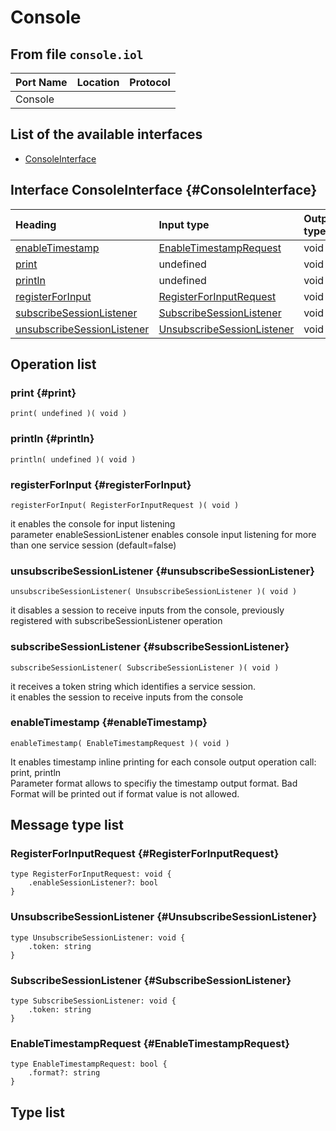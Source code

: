 # Console

## From file `console.iol`

| Port Name | Location | Protocol |
| :--- | :--- | :--- |
| Console |  |  |

## List of the available interfaces

* [ConsoleInterface](console.md#ConsoleInterface)

## Interface ConsoleInterface {#ConsoleInterface}

| Heading | Input type | Output type | Faults |
| :--- | :--- | :--- | :--- |
| [enableTimestamp](console.md#enableTimestamp) | [EnableTimestampRequest](console.md#EnableTimestampRequest)  | void  |  |
| [print](console.md#print) | undefined  | void  |  |
| [println](console.md#println) | undefined  | void  |  |
| [registerForInput](console.md#registerForInput) | [RegisterForInputRequest](console.md#RegisterForInputRequest)  | void  |  |
| [subscribeSessionListener](console.md#subscribeSessionListener) | [SubscribeSessionListener](console.md#SubscribeSessionListener)  | void  |  |
| [unsubscribeSessionListener](console.md#unsubscribeSessionListener) | [UnsubscribeSessionListener](console.md#UnsubscribeSessionListener)  | void  |  |

## Operation list

### print {#print}

```text
print( undefined )( void )
```

### println {#println}

```text
println( undefined )( void )
```

### registerForInput {#registerForInput}

```text
registerForInput( RegisterForInputRequest )( void )
```

it enables the console for input listening  
 parameter enableSessionListener enables console input listening for more than one service session \(default=false\)

### unsubscribeSessionListener {#unsubscribeSessionListener}

```text
unsubscribeSessionListener( UnsubscribeSessionListener )( void )
```

it disables a session to receive inputs from the console, previously registered with subscribeSessionListener operation

### subscribeSessionListener {#subscribeSessionListener}

```text
subscribeSessionListener( SubscribeSessionListener )( void )
```

it receives a token string which identifies a service session.  
 it enables the session to receive inputs from the console

### enableTimestamp {#enableTimestamp}

```text
enableTimestamp( EnableTimestampRequest )( void )
```

It enables timestamp inline printing for each console output operation call: print, println  
 Parameter format allows to specifiy the timestamp output format. Bad Format will be printed out if format value is not allowed.

## Message type list

### RegisterForInputRequest {#RegisterForInputRequest}

```text
type RegisterForInputRequest: void { 
    .enableSessionListener?: bool
}
```

### UnsubscribeSessionListener {#UnsubscribeSessionListener}

```text
type UnsubscribeSessionListener: void { 
    .token: string
}
```

### SubscribeSessionListener {#SubscribeSessionListener}

```text
type SubscribeSessionListener: void { 
    .token: string
}
```

### EnableTimestampRequest {#EnableTimestampRequest}

```text
type EnableTimestampRequest: bool { 
    .format?: string
}
```

## Type list

